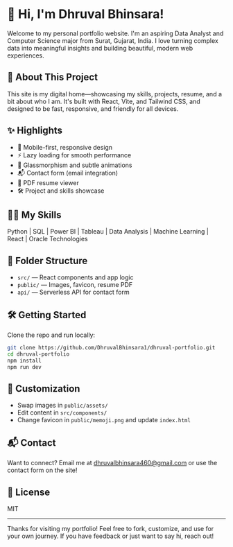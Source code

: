 
# 👋 Hi, I'm Dhruval Bhinsara!

Welcome to my personal portfolio website. I'm an aspiring Data Analyst and Computer Science major from Surat, Gujarat, India. I love turning complex data into meaningful insights and building beautiful, modern web experiences.

## 🚀 About This Project
This site is my digital home—showcasing my skills, projects, resume, and a bit about who I am. It's built with React, Vite, and Tailwind CSS, and designed to be fast, responsive, and friendly for all devices.

## ✨ Highlights
- 📱 Mobile-first, responsive design
- ⚡ Lazy loading for smooth performance
- 🎨 Glassmorphism and subtle animations
- 📬 Contact form (email integration)
- 📄 PDF resume viewer
- 🛠️ Project and skills showcase

## 🧑‍💻 My Skills
Python | SQL | Power BI | Tableau | Data Analysis | Machine Learning | React | Oracle Technologies

## 📂 Folder Structure
- `src/` — React components and app logic
- `public/` — Images, favicon, resume PDF
- `api/` — Serverless API for contact form

## 🛠️ Getting Started
Clone the repo and run locally:

```bash
git clone https://github.com/DhruvalBhinsara1/dhruval-portfolio.git
cd dhruval-portfolio
npm install
npm run dev
```

## 📝 Customization
- Swap images in `public/assets/`
- Edit content in `src/components/`
- Change favicon in `public/memoji.png` and update `index.html`

## 📬 Contact
Want to connect? Email me at dhruvalbhinsara460@gmail.com or use the contact form on the site!

## 📄 License
MIT

---

Thanks for visiting my portfolio! Feel free to fork, customize, and use for your own journey. If you have feedback or just want to say hi, reach out!
